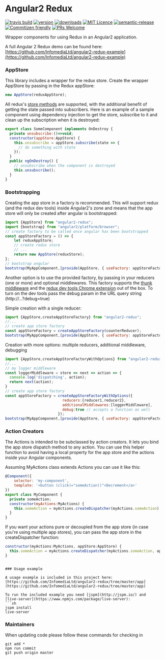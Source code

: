 # Angular2 Redux

[![travis build](https://img.shields.io/travis/InfomediaLtd/angular2-redux.svg?style=flat-square)](https://travis-ci.org/InfomediaLtd/angular2-redux)
[![version](https://img.shields.io/npm/v/angular2-redux.svg?style=flat-square)](https://www.npmjs.com/package/angular2-redux)
[![downloads](https://img.shields.io/npm/dm/angular2-redux.svg?style=flat-square)](https://www.npmjs.com/package/angular2-redux)
[![MIT Licence](https://img.shields.io/npm/l/angular2-redux.svg?style=flat-square)](https://opensource.org/licenses/MIT)
[![semantic-release](https://img.shields.io/badge/%20%20%F0%9F%93%A6%F0%9F%9A%80-semantic--release-e10079.svg?style=flat-square)](https://github.com/semantic-release/semantic-release)
[![Commitizen friendly](https://img.shields.io/badge/commitizen-friendly-brightgreen.svg?style=flat-square)](http://commitizen.github.io/cz-cli/)
[![PRs Welcome](https://img.shields.io/badge/prs-welcome-brightgreen.svg?style=flat-square)](http://makeapullrequest.com)

Wrapper components for using Redux in an Angular2 application.

A full Angular 2 Redux demo can be found here: [https://github.com/InfomediaLtd/angular2-redux-example](https://github.com/InfomediaLtd/angular2-redux-example)

### AppStore

This library includes a wrapper for the redux store. Create the wrapper AppStore by passing in the Redux appStore:
```js
new AppStore(reduxAppStore);
```

All redux's [store methods](http://redux.js.org/docs/basics/Store.html) are supported, with the additional benefit of getting the state passed into subscribers. Here is an example of a sample component using dependency injection to get the store, subscribe to it and clean up the subscription when it is destroyed:
```js
export class SomeComponent implements OnDestroy {
  private unsubscribe:()=>void;
  constructor(appStore:AppStore) {
    this.unsubscribe = appStore.subscribe(state => {
      // do something with state
    });
  }
  public ngOnDestroy() {
    // unsubscribe when the component is destroyed
    this.unsubscribe();
  }
}
```

### Bootstrapping

Creating the app store in a factory is recommended. This will support redux (and the redux dev tools) inside Angular2's zone and means that the app store will only be created after angular is bootstrapped:
```js
import {AppStore} from "angular2-redux";
import {bootstrap} from "angular2/platform/browser";
// create factory to be called once angular has been bootstrapped
const appStoreFactory = () => {
    let reduxAppStore;
    // create redux store
    // ...
    return new AppStore(reduxStore);
};
// bootstrap angular
bootstrap(MyAppComponent,[provide(AppStore, { useFactory: appStoreFactory })]);
```

Another option is to use the provided factory, by passing in your reducers (one or more) and optional middlewares. This factory supports the [thunk middleware](https://github.com/gaearon/redux-thunk) and the [redux dev tools Chrome extension](https://github.com/zalmoxisus/redux-devtools-extension) out of the box. To turn on the dev tools pass the debug param in the URL query string (http://...?debug=true)

Simple creation with a single reducer:
```js
import {AppStore,createAppStoreFactory} from "angular2-redux";
//...
// create app store factory
const appStoreFactory = createAppStoreFactory(counterReducer);
bootstrap(MyAppComponent,[provide(AppStore, { useFactory: appStoreFactory })]);
```

Creation with more options: multiple reducers, additional middleware, debugging
```js
import {AppStore,createAppStoreFactoryWithOptions} from "angular2-redux";
//...
// my logger middleware
const loggerMiddleware = store => next => action => {
  console.log('dispatching', action);
  return next(action);
}
// create app store factory
const appStoreFactory = createAppStoreFactoryWithOptions({
                          reducers:{reducer1,reducer2},
                          additionalMiddlewares:[loggerMiddleware],
                          debug:true // accepts a function as well
                        });
bootstrap(MyAppComponent,[provide(AppStore, { useFactory: appStoreFactory })]);
```

### Action Creators

The Actions is intended to be subclassed by action creators. It lets you bind the app store dispatch method to any action. You can use this helper function to avoid having a local property for the app store and the actions inside your Angular components.

Assuming MyActions class extends Actions you can use it like this:
```js
@Component({
    selector: 'my-component',
    template: '<button (click)="someAction()">Decrement</a>'
})
export class MyComponent {
  private someAction;
  constructor(myActions:MyActions) {
    this.someAction = myActions.createDispatcher(myActions.someAction);
  }
}
```

If you want your actions pure or decoupled from the app store (in case you're using multiple app stores), you can pass the app store in the createDispatcher function:
```js
constructor(myActions:MyActions, appStore:AppStore) {
  this.someAction = myActions.createDispatcher(myActions.someAction, appStore);
}
```

```

### Usage example

A usage example is included in this project here: [https://github.com/InfomediaLtd/angular2-redux/tree/master/app](https://github.com/InfomediaLtd/angular2-redux/tree/master/app)

To run the included example you need [jspm](http://jspm.io/) and [live-server](https://www.npmjs.com/package/live-server):
```sh
jspm install
live-server
```

### Maintainers

When updating code please follow these commands for checking in
```
git add *
npm run commit
git push origin master
```
